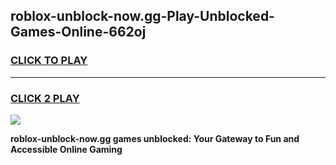 
## roblox-unblock-now.gg-Play-Unblocked-Games-Online-662oj
<h3>
<a href="https://premium76.site?title=roblox-unblock-now.gg&ref=25A">CLICK TO PLAY</a></h3>
<hr>

<h3>
<a href="https://premium76.site?title=roblox-unblock-now.gg&ref=25A">CLICK 2 PLAY</a>
  
</h3>

<a href="https://premium76.site?title=roblox-unblock-now.gg&ref=25A"><img src="https://clearcache.store/games.png"></a>


**roblox-unblock-now.gg games unblocked: Your Gateway to Fun and Accessible Online Gaming**
